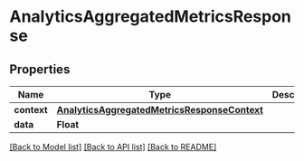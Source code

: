 # AnalyticsAggregatedMetricsResponse

## Properties
Name | Type | Description | Notes
------------ | ------------- | ------------- | -------------
**context** | [**AnalyticsAggregatedMetricsResponseContext**](AnalyticsAggregatedMetricsResponseContext.md) |  | 
**data** | **Float** |  | 

[[Back to Model list]](../README.md#documentation-for-models) [[Back to API list]](../README.md#documentation-for-api-endpoints) [[Back to README]](../README.md)


